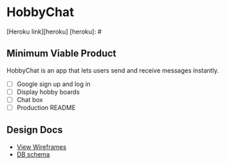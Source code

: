 # HobbyChat

[Heroku link][heroku]
[heroku]: #

## Minimum Viable Product

HobbyChat is an app that lets users send and receive messages instantly.

- [ ] Google sign up and log in
- [ ] Display hobby boards
- [ ] Chat box
- [ ] Production README

## Design Docs
* [View Wireframes][wireframes]
* [DB schema][schema]

[wireframes]: wireframes/
[schema]: schema.md
